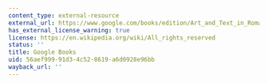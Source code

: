 ```yaml
---
content_type: external-resource
external_url: https://www.google.com/books/edition/Art_and_Text_in_Roman_Culture/Y6BOAAAAIAAJ?hl=en&gbpv=1
has_external_license_warning: true
license: https://en.wikipedia.org/wiki/All_rights_reserved
status: ''
title: Google Books
uid: 56aef999-91d3-4c52-8619-a6d0928e96bb
wayback_url: ''
---
```

